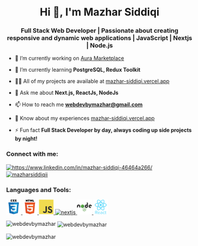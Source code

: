 <h1 align="center">Hi 👋, I'm Mazhar Siddiqi</h1>
<h3 align="center">Full Stack Web Developer | Passionate about creating responsive and dynamic web applications | JavaScript | Nextjs | Node.js</h3>

- 🔭 I’m currently working on [Aura Marketplace](aura-marketplace.vercel.app)

- 🌱 I’m currently learning **PostgreSQL, Redux Toolkit**

- 👨‍💻 All of my projects are available at [mazhar-siddiqi.vercel.app](mazhar-siddiqi.vercel.app)

- 💬 Ask me about **Next.js, ReactJs, NodeJs**

- 📫 How to reach me **webdevbymazhar@gmail.com**

- 📄 Know about my experiences [mazhar-siddiqi.vercel.app](mazhar-siddiqi.vercel.app)

- ⚡ Fun fact **Full Stack Developer by day, always coding up side projects by night!**

<h3 align="left">Connect with me:</h3>
<p align="left">
<a href="https://linkedin.com/in/https://www.linkedin.com/in/mazhar-siddiqi-46464a266/" target="blank"><img align="center" src="https://raw.githubusercontent.com/rahuldkjain/github-profile-readme-generator/master/src/images/icons/Social/linked-in-alt.svg" alt="https://www.linkedin.com/in/mazhar-siddiqi-46464a266/" height="30" width="40" /></a>
<a href="https://instagram.com/mazharsiddiqii" target="blank"><img align="center" src="https://raw.githubusercontent.com/rahuldkjain/github-profile-readme-generator/master/src/images/icons/Social/instagram.svg" alt="mazharsiddiqii" height="30" width="40" /></a>
</p>

<h3 align="left">Languages and Tools:</h3>
<p align="left"> <a href="https://www.w3schools.com/css/" target="_blank" rel="noreferrer"> <img src="https://raw.githubusercontent.com/devicons/devicon/master/icons/css3/css3-original-wordmark.svg" alt="css3" width="40" height="40"/> </a> <a href="https://www.w3.org/html/" target="_blank" rel="noreferrer"> <img src="https://raw.githubusercontent.com/devicons/devicon/master/icons/html5/html5-original-wordmark.svg" alt="html5" width="40" height="40"/> </a> <a href="https://developer.mozilla.org/en-US/docs/Web/JavaScript" target="_blank" rel="noreferrer"> <img src="https://raw.githubusercontent.com/devicons/devicon/master/icons/javascript/javascript-original.svg" alt="javascript" width="40" height="40"/> </a> <a href="https://nextjs.org/" target="_blank" rel="noreferrer"> <img src="https://cdn.worldvectorlogo.com/logos/nextjs-2.svg" alt="nextjs" width="40" height="40"/> </a> <a href="https://nodejs.org" target="_blank" rel="noreferrer"> <img src="https://raw.githubusercontent.com/devicons/devicon/master/icons/nodejs/nodejs-original-wordmark.svg" alt="nodejs" width="40" height="40"/> </a> <a href="https://reactjs.org/" target="_blank" rel="noreferrer"> <img src="https://raw.githubusercontent.com/devicons/devicon/master/icons/react/react-original-wordmark.svg" alt="react" width="40" height="40"/> </a> </p>

<p><img align="left" src="https://github-readme-stats.vercel.app/api/top-langs?username=webdevbymazhar&show_icons=true&locale=en&layout=compact" alt="webdevbymazhar" /></p>

<p>&nbsp;<img align="center" src="https://github-readme-stats.vercel.app/api?username=webdevbymazhar&show_icons=true&locale=en" alt="webdevbymazhar" /></p>

<p><img align="center" src="https://github-readme-streak-stats.herokuapp.com/?user=webdevbymazhar&" alt="webdevbymazhar" /></p>
